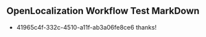 ## OpenLocalization Workflow Test MarkDown
* 41965c4f-332c-4510-a11f-ab3a06fe8ce6 
thanks!<!--HONumber=Mar16_HO3-->
